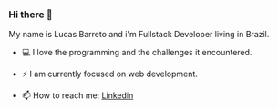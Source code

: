 ### Hi there 👋

My name is Lucas Barreto and i'm Fullstack Developer living in Brazil.

- 💻 I love the programming and the challenges it encountered.

- ⚡ I am currently focused on web development.

- 📫 How to reach me: [Linkedin](https://www.linkedin.com/in/lucasbarreto1/)



